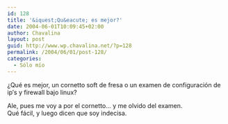 ```yaml
---
id: 128
title: '&iquest;Qu&eacute; es mejor?'
date: 2004-06-01T10:09:45+02:00
author: Chavalina
layout: post
guid: http://www.wp.chavalina.net/?p=128
permalink: /2004/06/01/post-128/
categories:
  - Sólo mío
---
```

&iquest;Qu&eacute; es mejor, un cornetto soft de fresa o un examen de configuraci&oacute;n de ip&prime;s y firewall bajo linux?

Ale, pues me voy a por el cornetto&#8230; y me olvido del examen.  
Qu&eacute; f&aacute;cil, y luego dicen que soy indecisa.